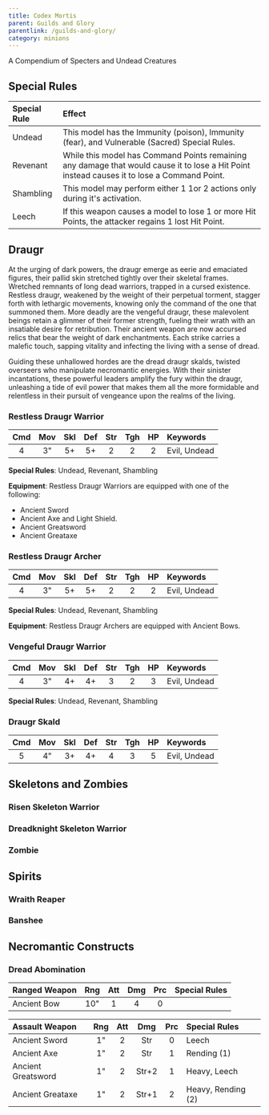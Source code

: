 ```yaml
---
title: Codex Mortis
parent: Guilds and Glory
parentlink: /guilds-and-glory/
category: minions
---
```


A Compendium of Specters and Undead Creatures

## Special Rules

| Special Rule | Effect |
| :----------- | :----- |
| Undead | This model has the Immunity (poison), Immunity (fear), and Vulnerable (Sacred) Special Rules. |
| Revenant | While this model has Command Points remaining any damage that would cause it to lose a Hit Point instead causes it to lose a Command Point. |
| Shambling | This model may perform either 1 1or 2 actions only during it's activation. |
| Leech | If this weapon causes a model to lose 1 or more Hit Points, the attacker regains 1 lost Hit Point. |

## Draugr

At the urging of dark powers, the draugr emerge as eerie and emaciated figures, their pallid skin stretched tightly over their skeletal frames. Wretched remnants of long dead warriors, trapped in a cursed existence. Restless draugr, weakened by the weight of their perpetual torment, stagger forth with lethargic movements, knowing only the command of the one that summoned them. More deadly are the vengeful draugr, these malevolent beings retain a glimmer of their former strength, fueling their wrath with an insatiable desire for retribution. Their ancient weapon are now accursed relics that bear the weight of dark enchantments. Each strike carries a malefic touch, sapping vitality and infecting the living with a sense of dread.

Guiding these unhallowed hordes are the dread draugr skalds, twisted overseers who manipulate necromantic energies. With their sinister incantations, these powerful leaders amplify the fury within the draugr, unleashing a tide of evil power that makes them all the more formidable and relentless in their pursuit of vengeance upon the realms of the living.

### Restless Draugr Warrior

| Cmd | Mov | Skl | Def | Str | Tgh | HP  | Keywords     |
| :-: | :-: | :-: | :-: | :-: | :-: | :-: | :----------- |
|  4  |  3" |  5+ |  5+ |  2  |  2  |  2  | Evil, Undead |

**Special Rules**: Undead, Revenant, Shambling

**Equipment**: Restless Draugr Warriors are equipped with one of the following:

- Ancient Sword
- Ancient Axe and Light Shield.
- Ancient Greatsword
- Ancient Greataxe
### Restless Draugr Archer

| Cmd | Mov | Skl | Def | Str | Tgh | HP  | Keywords     |
| :-: | :-: | :-: | :-: | :-: | :-: | :-: | :----------- |
|  4  |  3" |  5+ |  5+ |  2  |  2  |  2  | Evil, Undead |

**Special Rules**: Undead, Revenant, Shambling

**Equipment**: Restless Draugr Archers are equipped with Ancient Bows.

### Vengeful Draugr Warrior

| Cmd | Mov | Skl | Def | Str | Tgh | HP  | Keywords     |
| :-: | :-: | :-: | :-: | :-: | :-: | :-: | :----------- |
|  4  |  3" |  4+ |  4+ |  3  |  2  |  3  | Evil, Undead |

**Special Rules**: Undead, Revenant, Shambling

### Draugr Skald

| Cmd | Mov | Skl | Def | Str | Tgh | HP  | Keywords     |
| :-: | :-: | :-: | :-: | :-: | :-: | :-: | :----------- |
|  5  |  4" |  3+ |  4+ |  4  |  3  |  5  | Evil, Undead |

## Skeletons and Zombies

### Risen Skeleton Warrior

### Dreadknight Skeleton Warrior

### Zombie

## Spirits

### Wraith Reaper

### Banshee

## Necromantic Constructs

### Dread Abomination


| Ranged Weapon       | Rng | Att | Dmg | Prc | Special Rules      |
| :------------------ | :-: | :-: | :-: | :-: | :----------------- |
| Ancient Bow         | 10" |  1  |  4  |  0  |                    |

| Assault Weapon      | Rng | Att | Dmg | Prc | Special Rules      |
| :------------------ | :-: | :-: | :-: | :-: | :----------------- |
| Ancient Sword       | 1"  |  2  | Str |  0  | Leech              |
| Ancient Axe         | 1"  |  2  | Str |  1  | Rending (1)        |
| Ancient Greatsword  | 1"  |  2  |Str+2|  1  | Heavy, Leech       |
| Ancient Greataxe    | 1"  |  2  |Str+1|  2  | Heavy, Rending (2) |